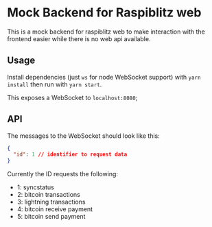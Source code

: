 # Mock Backend for Raspiblitz web

This is a mock backend for raspiblitz web to make interaction with the frontend easier while there is no web api available.

## Usage

Install dependencies (just `ws` for node WebSocket support) with `yarn install` then run with `yarn start`.

This exposes a WebSocket to `localhost:8080`;

## API

The messages to the WebSocket should look like this:

```json
{
  "id": 1 // identifier to request data
}
```

Currently the ID requests the following:

- 1: syncstatus
- 2: bitcoin transactions
- 3: lightning transactions
- 4: bitcoin receive payment
- 5: bitcoin send payment
